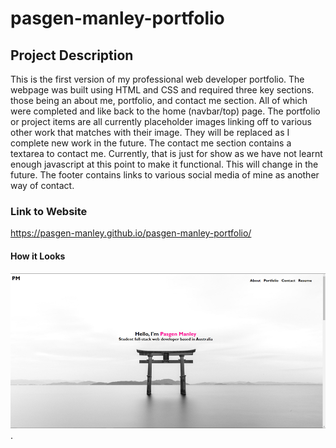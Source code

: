 # pasgen-manley-portfolio

## Project Description

This is the first version of my professional web developer portfolio. The webpage was built using HTML and CSS and required three key sections.
those being an about me, portfolio, and contact me section. All of which were completed and like back to the home (navbar/top) page.
The portfolio or project items are all currently placeholder images linking off to various other work that matches with their image. They will be replaced as I complete new work in the future. The contact me section contains a textarea to contact me. Currently, that is just for show as we have not learnt enough javascript at this point to make it functional. This will change in the future. The footer contains links to various social media of mine as another way of contact.

### Link to Website

https://pasgen-manley.github.io/pasgen-manley-portfolio/

#### How it Looks
![My Portfolio](./assets/images/homepage.png).

